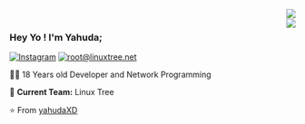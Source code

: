 <img align='right' src="https://github-readme-stats.vercel.app/api?username=yahudaxd&show_icons=true"></br>
<img align='right' src="https://discord.c99.nl/widget/theme-2/679423438623866911.png">

### Hey Yo ! I'm Yahuda;

[![Instagram](https://img.shields.io/static/v1?label=Instagram&message=%20&color=orange&logo=Instagram&style=flat-square&logoColor=white)](https://www.instagram.com/yahuda_dev/)
[![root@linuxtree.net](https://img.shields.io/static/v1?label=root@Linuxtree.net&message=%20&color=red&logo=gmail&style=flat-square&logoColor=white)](mailto:root@linuxtree.net)

  
  
👨‍💻 18 Years old Developer and Network Programming

🚧 **Current Team:** Linux Tree

⭐️ From [yahudaXD](https://github.com/yahudaXD)


